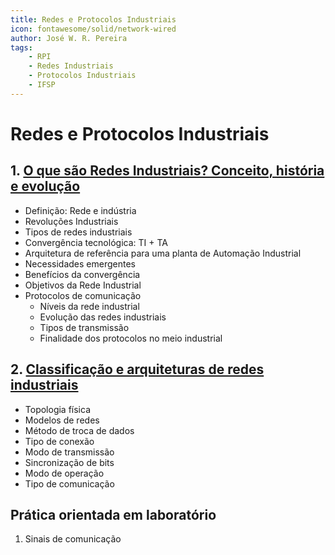 ```yaml
---
title: Redes e Protocolos Industriais
icon: fontawesome/solid/network-wired
author: José W. R. Pereira
tags: 
    - RPI
    - Redes Industriais
    - Protocolos Industriais
    - IFSP
---
```



# Redes e Protocolos Industriais


## 1. [O que são Redes Industriais? Conceito, história e evolução](slides/aula01-definicao_de_redes_industriais.pdf)

* Definição: Rede e indústria
* Revoluções Industriais
* Tipos de redes industriais
* Convergência tecnológica: TI + TA
* Arquitetura de referência para uma planta de Automação Industrial
* Necessidades emergentes
* Benefícios da convergência
* Objetivos da Rede Industrial
* Protocolos de comunicação
	* Níveis da rede industrial
	* Evolução das redes industriais
	* Tipos de transmissão
	* Finalidade dos protocolos no meio industrial



## 2. [Classificação e arquiteturas de redes industriais](slides/aula02-classificacao_das_redes.pdf)

* Topologia física
* Modelos de redes
* Método de troca de dados
* Tipo de conexão
* Modo de transmissão
* Sincronização de bits
* Modo de operação
* Tipo de comunicação




## Prática orientada em laboratório

1. Sinais de comunicação

